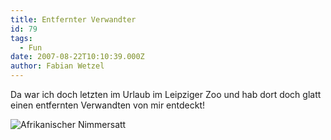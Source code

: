 ```yaml
---
title: Entfernter Verwandter
id: 79
tags:
  - Fun
date: 2007-08-22T10:10:39.000Z
author: Fabian Wetzel
---
```


Da war ich doch letzten im Urlaub im Leipziger Zoo und hab dort doch glatt einen entfernten Verwandten von mir entdeckt!

![Afrikanischer Nimmersatt](https://az275061.vo.msecnd.net/blogmedia/2007/08/afrikanischer_nimmersatt.jpg)
